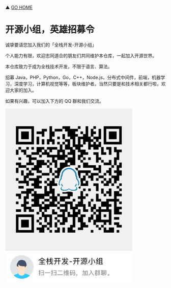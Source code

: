 ▲ [GO HOME](https://github.com/frank-lam/2019_campus_apply)

# 开源小组，英雄招募令

诚挚要请您加入我们的「全栈开发-开源小组」

个人能力有限，欢迎志同道合的朋友们共同维护本仓库，一起加入开源世界。

本仓库致力于成为全栈技术开发，不限于语言、算法。

招募 Java，PHP，Python，Go，C++，Node.js，分布式中间件，前端，机器学习，深度学习，计算机视觉等等，板块维护者。当然只要是和技术相关都行啦，欢迎大家的加入。

如果有兴趣，可以加入下方的 QQ 群和我们交流。



<div align="left"> <img src="assets/1541754016518.png" width="400px"/></div><br/>

